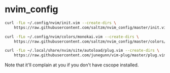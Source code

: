 # nvim_config
```bash
curl -fLo ~/.config/nvim/init.vim --create-dirs \
    https://raw.githubusercontent.com/saltzm/nvim_config/master/init.vim

curl -fLo ~/.config/nvim/colors/monokai.vim --create-dirs \
    https://raw.githubusercontent.com/saltzm/nvim_config/master/colors/monokai.vim

curl -fLo ~/.local/share/nvim/site/autoload/plug.vim --create-dirs \
    https://raw.githubusercontent.com/junegunn/vim-plug/master/plug.vim
```

Note that it'll complain at you if you don't have cscope installed.
